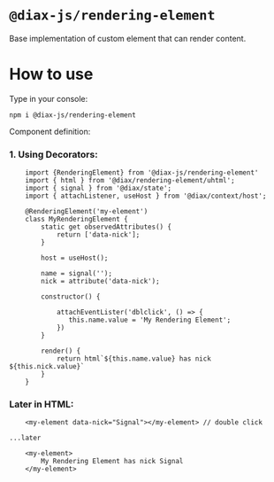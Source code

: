 # `@diax-js/rendering-element`

Base implementation of custom element that can render content.

# How to use

Type in your console:

`npm i @diax-js/rendering-element`

Component definition:

### 1. Using Decorators:

```
    import {RenderingElement} from '@diax-js/rendering-element'
    import { html } from '@diax/rendering-element/uhtml';
    import { signal } from '@diax/state';
    import { attachListener, useHost } from '@diax/context/host';

    @RenderingElement('my-element')
    class MyRenderingElement {
        static get observedAttributes() {
            return ['data-nick'];
        }

        host = useHost();

        name = signal('');
        nick = attribute('data-nick');

        constructor() {

            attachEventLister('dblclick', () => {
               this.name.value = 'My Rendering Element';
            })
        }

        render() {
            return html`${this.name.value} has nick ${this.nick.value}`
        }
    }
```

### Later in HTML:

```
    <my-element data-nick="Signal"></my-element> // double click

...later

    <my-element>
        My Rendering Element has nick Signal
    </my-element>

```
